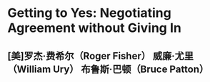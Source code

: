 # Getting to Yes: Negotiating Agreement without Giving In

## [美]罗杰·费希尔（Roger Fisher） 威廉·尤里（William Ury） 布鲁斯·巴顿（Bruce Patton）

